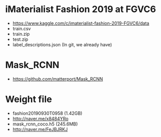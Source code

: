 # iMaterialist Fashion 2019 at FGVC6
- https://www.kaggle.com/c/imaterialist-fashion-2019-FGVC6/data
- train.csv
- train.zip
- test.zip
- label_descriptions.json (In git, we already have)

# Mask_RCNN
- https://github.com/matterport/Mask_RCNN

# Weight file
- fashion20190930T0958 (1.42GB)
- http://naver.me/x8484YRo
- mask_rcnn_coco.h5 (245.6MB)
- http://naver.me/FeJBJRKJ
